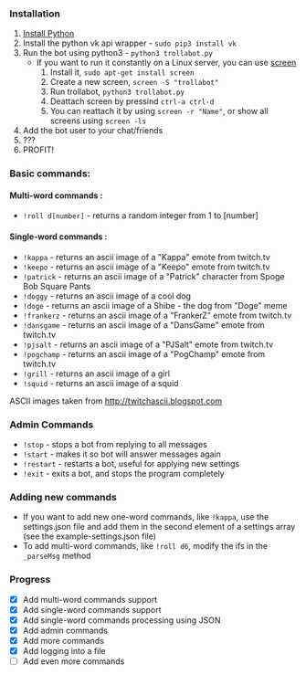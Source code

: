 ### Installation 

1. [Install Python](https://www.python.org/downloads/)
2. Install the python vk api wrapper - `sudo pip3 install vk`
3. Run the bot using python3 - `python3 trollabot.py`
    * If you want to run it constantly on a Linux server, you can use [screen](https://www.gnu.org/software/screen/)
        1. Install it, `sudo apt-get install screen`
        2. Create a new screen, `screen -S "trollabot"`
        3. Run trollabot, `python3 trollabot.py`
        4. Deattach screen by pressind `ctrl-a ctrl-d`
        5. You can reattach it by using `screen -r "Name"`, or show all screens using `screen -ls`
4. Add the bot user to your chat/friends
5. ???
6. PROFIT!


### Basic commands:


#### Multi-word commands :

* `!roll d[number]` - returns a random integer from 1 to [number]
   
#### Single-word commands :

* `!kappa` - returns an ascii image of a "Kappa" emote from twitch.tv
* `!keepo` - returns an ascii image of a "Keepo" emote from twitch.tv
* `!patrick` - returns an ascii image of a "Patrick" character from Spoge Bob Square Pants
* `!doggy` - returns an ascii image of a cool dog
* `!doge` - returns an ascii image of a Shibe - the dog from "Doge" meme
* `!frankerz` - returns an ascii image of a "FrankerZ" emote from twitch.tv
* `!dansgame` - returns an ascii image of a "DansGame" emote from twitch.tv
* `!pjsalt` - returns an ascii image of a "PJSalt" emote from twitch.tv
* `!pogchamp` - returns an ascii image of a "PogChamp" emote from twitch.tv
* `!grill` - returns an ascii image of a girl
* `!squid` - returns an ascii image of a squid
   
ASCII images taken from http://twitchascii.blogspot.com


### Admin Commands


* `!stop` - stops a bot from replying to all messages
* `!start` - makes it so bot will answer messages again
* `!restart` - restarts a bot, useful for applying new settings
* `!exit` - exits a bot, and stops the program completely


### Adding new commands 


* If you want to add new one-word commands, like `!kappa`, use the settings.json file and add them in the second element of a settings array (see the example-settings.json file)
* To add multi-word commands, like `!roll d6`, modify the ifs in the `_parseMsg` method


### Progress


- [x] Add multi-word commands support
- [x] Add single-word commands support
- [x] Add single-word commands processing using JSON
- [x] Add admin commands 
- [x] Add more commands
- [x] Add logging into a file
- [ ] Add even more commands
